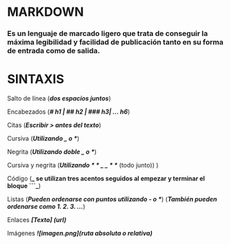 # MARKDOWN
### Es un lenguaje de marcado ligero que trata de conseguir la máxima legibilidad y facilidad de publicación tanto en su forma de entrada como de salida.

# **SINTAXIS**

Salto de línea (**_dos espacios juntos_**)

Encabezados (**_# h1 | ## h2 | ### h3| ... h6_**)

Citas (**_Escribir > antes del texto_**)

Cursiva (**_Utilizando _ o *_**)

Negrita (**_Utilizando doble _ o *_**)

Cursiva y negrita (**_Utilizando * * _  _ * *_** (todo junto)) )

Código (**_ se utilizan tres acentos seguidos al empezar y terminar el bloque ```_**)

Listas (**_Pueden ordenarse con puntos utilizando - o *_**) (**_También pueden ordenarse como 1. 2. 3. ..._**)

Enlaces **_[Texto] (url)_**

Imágenes **_![imagen.png](ruta absoluta o relativa)_**
